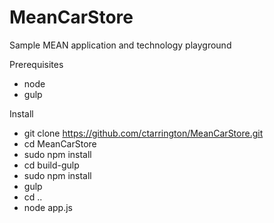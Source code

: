 MeanCarStore
============
Sample MEAN application and technology playground

Prerequisites
  - node
  - gulp

Install
 - git clone https://github.com/ctarrington/MeanCarStore.git
 - cd MeanCarStore
 - sudo npm install 
 - cd build-gulp
 - sudo npm install
 - gulp
 - cd ..
 - node app.js